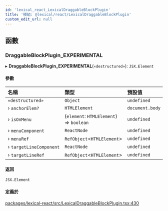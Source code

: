 ```yaml
---
id: 'lexical_react_LexicalDraggableBlockPlugin'
title: '模組: @lexical/react/LexicalDraggableBlockPlugin'
custom_edit_url: null
---
```


## 函數

### DraggableBlockPlugin_EXPERIMENTAL

▸ **DraggableBlockPlugin_EXPERIMENTAL**(`«destructured»`): `JSX.Element`

#### 參數

| 名稱                    | 類型                                    | 預設值          |
| :---------------------- | :-------------------------------------- | :-------------- |
| `«destructured»`        | `Object`                                | `undefined`     |
| › `anchorElem?`         | `HTMLElement`                           | `document.body` |
| › `isOnMenu`            | (`element`: `HTMLElement`) => `boolean` | `undefined`     |
| › `menuComponent`       | `ReactNode`                             | `undefined`     |
| › `menuRef`             | `RefObject`\<`HTMLElement`\>            | `undefined`     |
| › `targetLineComponent` | `ReactNode`                             | `undefined`     |
| › `targetLineRef`       | `RefObject`\<`HTMLElement`\>            | `undefined`     |

#### 返回

`JSX.Element`

#### 定義於

[packages/lexical-react/src/LexicalDraggableBlockPlugin.tsx:430](https://github.com/facebook/lexical/tree/main/packages/lexical-react/src/LexicalDraggableBlockPlugin.tsx#L430)
